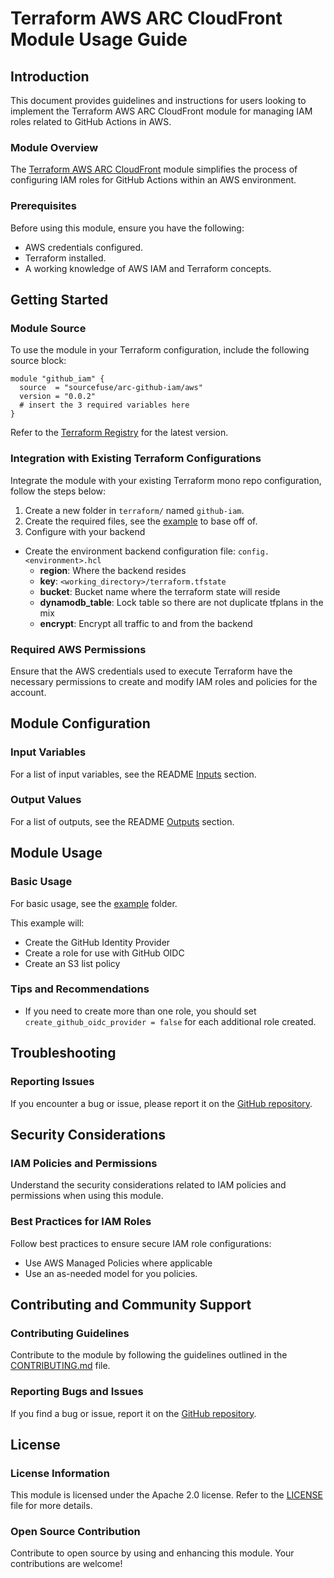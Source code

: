 # Terraform AWS ARC CloudFront Module Usage Guide

## Introduction
This document provides guidelines and instructions for users looking to implement the Terraform AWS ARC CloudFront module for managing IAM roles related to GitHub Actions in AWS.

### Module Overview
The [Terraform AWS ARC CloudFront](https://github.com/sourcefuse/terraform-aws-refarch-cloudfront) module simplifies the process of configuring IAM roles for GitHub Actions within an AWS environment.

### Prerequisites
Before using this module, ensure you have the following:
- AWS credentials configured.
- Terraform installed.
- A working knowledge of AWS IAM and Terraform concepts.

## Getting Started

### Module Source
To use the module in your Terraform configuration, include the following source block:
```hcl
module "github_iam" {
  source  = "sourcefuse/arc-github-iam/aws"
  version = "0.0.2"
  # insert the 3 required variables here
}
```
Refer to the [Terraform Registry](https://registry.terraform.io/modules/sourcefuse/arc-github-iam/aws/latest) for the latest version.

### Integration with Existing Terraform Configurations
Integrate the module with your existing Terraform mono repo configuration, follow the steps below:
1. Create a new folder in `terraform/` named `github-iam`.
2. Create the required files, see the [example](https://github.com/sourcefuse/terraform-aws-arc-cloudfront/tree/main/example) to base off of.
3. Configure with your backend
  - Create the environment backend configuration file: `config.<environment>.hcl`
    - **region**: Where the backend resides
    - **key**: `<working_directory>/terraform.tfstate`
    - **bucket**: Bucket name where the terraform state will reside
    - **dynamodb_table**: Lock table so there are not duplicate tfplans in the mix
    - **encrypt**: Encrypt all traffic to and from the backend

### Required AWS Permissions
Ensure that the AWS credentials used to execute Terraform have the necessary permissions to create and modify IAM roles and policies for the account.

## Module Configuration

### Input Variables
For a list of input variables, see the README [Inputs](https://github.com/sourcefuse/terraform-aws-arc-cloudfront?tab=readme-ov-file#inputs) section.

### Output Values
For a list of outputs, see the README [Outputs](https://github.com/sourcefuse/terraform-aws-arc-cloudfront?tab=readme-ov-file#outputs) section.

## Module Usage

### Basic Usage
For basic usage, see the [example](https://github.com/sourcefuse/terraform-aws-arc-cloudfront/tree/main/example) folder.

This example will:
- Create the GitHub Identity Provider
- Create a role for use with GitHub OIDC
- Create an S3 list policy

### Tips and Recommendations
- If you need to create more than one role, you should set `create_github_oidc_provider = false` for each additional role created.

## Troubleshooting

### Reporting Issues
If you encounter a bug or issue, please report it on the [GitHub repository](https://github.com/sourcefuse/terraform-aws-arc-cloudfront/issues).

## Security Considerations

### IAM Policies and Permissions
Understand the security considerations related to IAM policies and permissions when using this module.

### Best Practices for IAM Roles
Follow best practices to ensure secure IAM role configurations:
- Use AWS Managed Policies where applicable
- Use an as-needed model for you policies.

## Contributing and Community Support

### Contributing Guidelines
Contribute to the module by following the guidelines outlined in the [CONTRIBUTING.md](https://github.com/sourcefuse/terraform-aws-arc-cloudfront/blob/main/CONTRIBUTING.md) file.

### Reporting Bugs and Issues
If you find a bug or issue, report it on the [GitHub repository](https://github.com/sourcefuse/terraform-aws-arc-cloudfront/issues).

## License

### License Information
This module is licensed under the Apache 2.0 license. Refer to the [LICENSE](https://github.com/sourcefuse/terraform-aws-arc-cloudfront/blob/main/LICENSE) file for more details.

### Open Source Contribution
Contribute to open source by using and enhancing this module. Your contributions are welcome!
